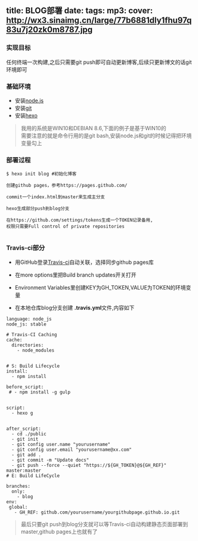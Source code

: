 title: BLOG部署
date:
tags: 
mp3: 
cover: http://wx3.sinaimg.cn/large/77b6881dly1fhu97q83u7j20zk0m8787.jpg
---


### 实现目标
任何终端一次构建,之后只需要git push即可自动更新博客,后续只更新博文的话git环境即可


### 基础环境

- 安装[node.js](https://nodejs.org/en/)
- 安装[git](https://git-scm.com/)
- 安装[hexo](https://hexo.io/)

> 我用的系统是WIN10和DEBIAN 8.6,下面的例子是基于WIN10的    
> 需要注意的就是命令行用的是git bash,安装node.js和git的时候记得把环境变量勾上


### 部署过程
```
$ hexo init blog #初始化博客

创建github pages，参考https://pages.github.com/

commit一个index.html到master来生成主分支

hexo生成部分push到blog分支

在https://github.com/settings/tokens生成一个TOKEN记录备用,
权限只需要Full control of private repositories


```



### Travis-ci部分


- 用GitHub登录[Travis-ci](https://travis-ci.org)自动关联，选择同步github pages库

- 在more options里把Build branch updates开关打开

- Environment Variables里创建KEY为GH_TOKEN,VALUE为TOKEN的环境变量

- 在本地仓库blog分支创建 **.travis.yml**文件,内容如下
```
language: node_js
node_js: stable

# Travis-CI Caching
cache:
  directories:
    - node_modules


# S: Build Lifecycle
install:
  - npm install

before_script:
 # - npm install -g gulp


script:
  - hexo g


after_script:
  - cd ./public
  - git init
  - git config user.name "yourusername"
  - git config user.email "yourusername@xx.com"
  - git add .
  - git commit -m "Update docs"
  - git push --force --quiet "https://${GH_TOKEN}@${GH_REF}" master:master
# E: Build LifeCycle

branches:
  only:
    - blog
env:
 global:
   - GH_REF: github.com/yourusername/yourgithubpage.github.io.git
```
> 最后只要git push到blog分支就可以等Travis-ci自动构建静态页面部署到master,github pages上也就有了